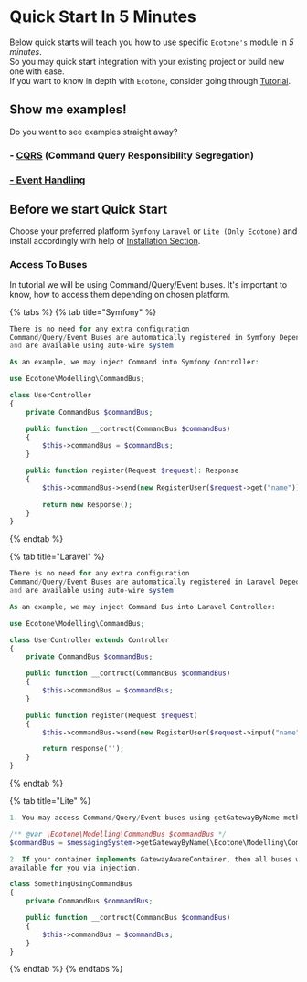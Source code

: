 # Quick Start In 5 Minutes

Below quick starts will teach you how to use specific `Ecotone's` module in _5 minutes_.  
So you may quick start integration with your existing project or build new one with ease.    
If you want to know in depth with `Ecotone`, consider going through [Tutorial](../tutorial/).

## Show me examples!

Do you want to see examples straight away?

### - [CQRS](cqrs.md) \(Command Query Responsibility Segregation\)

### [- Event Handling](event-handling.md)

## Before we start Quick Start

Choose your preferred platform `Symfony`  `Laravel` or `Lite (Only Ecotone)` and install accordingly with help of [Installation Section](../installation.md).

### Access To Buses

In tutorial we will be using Command/Query/Event buses. It's important to know, how to access them depending on chosen platform. 

{% tabs %}
{% tab title="Symfony" %}
```php
There is no need for any extra configuration
Command/Query/Event Buses are automatically registered in Symfony Dependency Container
and are available using auto-wire system

As an example, we may inject Command into Symfony Controller:

use Ecotone\Modelling\CommandBus;

class UserController
{
    private CommandBus $commandBus;

    public function __contruct(CommandBus $commandBus)
    {
        $this->commandBus = $commandBus;
    }

    public function register(Request $request): Response
    {
        $this->commandBus->send(new RegisterUser($request->get("name")));
        
        return new Response();
    }
}
```
{% endtab %}

{% tab title="Laravel" %}
```php
There is no need for any extra configuration
Command/Query/Event Buses are automatically registered in Laravel Depedency Container
and are available using auto-wire system

As an example, we may inject Command Bus into Laravel Controller:

use Ecotone\Modelling\CommandBus;

class UserController extends Controller
{
    private CommandBus $commandBus;

    public function __contruct(CommandBus $commandBus)
    {
        $this->commandBus = $commandBus;
    }

    public function register(Request $request)
    {
        $this->commandBus->send(new RegisterUser($request->input("name")));

        return response('');
    }
}
```
{% endtab %}

{% tab title="Lite" %}
```php
1. You may access Command/Query/Event buses using getGatewayByName method. 

/** @var \Ecotone\Modelling\CommandBus $commandBus */
$commandBus = $messagingSystem->getGatewayByName(\Ecotone\Modelling\CommandBus::class);

2. If your container implements GatewayAwareContainer, then all buses will be
available for you via injection. 

class SomethingUsingCommandBus
{
    private CommandBus $commandBus;

    public function __contruct(CommandBus $commandBus)
    {
        $this->commandBus = $commandBus;
    }
}

```
{% endtab %}
{% endtabs %}



